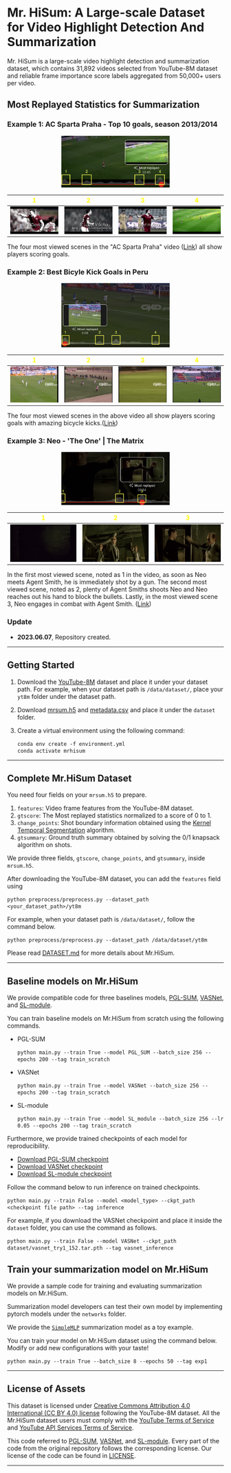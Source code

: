 # Mr. HiSum: A Large-scale Dataset for Video Highlight Detection And Summarization

Mr. HiSum is a large-scale video highlight detection and summarization dataset, which contains 31,892 videos selected from YouTube-8M dataset and reliable frame importance score labels aggregated from 50,000+ users per video.  

<!-- <img src="images/most_replayed.jpeg" alt="Example of Most replayed" width="300" height="200"> -->


<!-- <img src="images/AC_sparta_all_gif_resized.gif" alt="Example of Soccer game Most replayed" width="200" height="250"> -->

<!-- **In this repository,**

1. We provide meta data and most replayed labels for 31,892 videos in [dataset](dataset) folder.

2. We provide Most replayed crawler enabling expansion of our dataset.

3. We provide sample codes to apply Mr.HiSum dataset on a video summarization model. -->

## Most Replayed Statistics for Summarization

### Example 1: AC Sparta Praha - Top 10 goals, season 2013/2014

<p align="center">
  <img src="images/AC_sparta_most_replayed_with_numbers.png" width="50%">
</p>

| **<span style="color:yellow">1</span>** | **<span style="color:yellow">2</span>** | **<span style="color:yellow">3</span>** | **<span style="color:yellow">4</span>** |
| --- | --- | --- | --- |
| ![gif1](images/AC_sparta_1_gif.gif) | ![gif2](images/AC_sparta_2_gif.gif) | ![gif3](images/AC_sparta_3_gif.gif) | ![gif4](images/AC_sparta_4_gif.gif) |

The four most viewed scenes in the "AC Sparta Praha" video ([Link](https://youtu.be/hqm6r8xeAew)) all show players scoring goals. 

### Example 2: Best Bicyle Kick Goals in Peru

<p align="center">
  <img src="images/mejores_most_replayed_with_numbers.png" width="50%">
</p>

| **<span style="color:yellow">1</span>** | **<span style="color:yellow">2</span>** | **<span style="color:yellow">3</span>** | **<span style="color:yellow">4</span>** |
| --- | --- | --- | --- |
| ![gif1](images/mejores_1_gif.gif) | ![gif2](images/mejores_2_gif.gif) | ![gif3](images/mejores_3_gif.gif) | ![gif4](images/mejores_4_gif.gif) |

The four most viewed scenes in the above video all show players scoring goals with amazing bicycle kicks.([Link](https://youtu.be/q89vpZ1kwpM))

### Example 3: Neo - 'The One' | The Matrix

<p align="center">
  <img src="images/the_matrix_most_replayed_with_numbers.png" width="50%">
</p>

| **<span style="color:yellow">1</span>** | **<span style="color:yellow">2</span>** | **<span style="color:yellow">3</span>** |
| --- | --- | --- |
| ![gif1](images/the_matrix_1_gif.gif) | ![gif2](images/the_matrix_2_gif.gif) | ![gif3](images/the_matrix_3_gif.gif) |

In the first most viewed scene, noted as 1 in the video, as soon as Neo meets Agent Smith, he is immediately shot by a gun. The second most viewed scene, noted as 2, plenty of Agent Smiths shoots Neo and Neo reaches out his hand to block the bullets. Lastly, in the most viewed scene 3, Neo engages in combat with Agent Smith. ([Link](https://www.youtube.com/watch?v=H-0RHqDWcJE))

### Update
- **2023.06.07**, Repository created.


----
## Getting Started

1. Download the [YouTube-8M](https://research.google.com/youtube8m/) dataset and place it under your dataset path. For example, when your dataset path is `/data/dataset/`, place your `yt8m` folder under the dataset path.

2. Download [mrsum.h5](https://drive.google.com/file/d/1LmasS9joHe2VqINO2ZXLFdAE5nPdngyO/view?usp=sharing) and [metadata.csv](https://drive.google.com/file/d/1GhUSEzPif5h2sUtHsSK9zn4qlEqeKcgY/view?usp=sharing) and place it under the `dataset` folder.

3. Create a virtual environment using the following command:
    ```
    conda env create -f environment.yml
    conda activate mrhisum
    ```

----
## Complete Mr.HiSum Dataset

You need four fields on your `mrsum.h5` to prepare.

1. `features`: Video frame features from the YouTube-8M dataset.
2. `gtscore`: The Most replayed statistics normalized to a score of 0 to 1.
3. `change_points`: Shot boundary information obtained using the  [Kernel Temporal Segmentation](https://github.com/TatsuyaShirakawa/KTS) algorithm.
4. `gtsummary`: Ground truth summary obtained by solving the 0/1 knapsack algorithm on shots.

We provide three fields, `gtscore`, `change_points`, and `gtsummary`, inside `mrsum.h5`. 

After downloading the YouTube-8M dataset, you can add the `features` field using
```
python preprocess/preprocess.py --dataset_path <your_dataset_path>/yt8m
```
For example, when your dataset path is `/data/dataset/`, follow the command below.
```
python preprocess/preprocess.py --dataset_path /data/dataset/yt8m
```

Please read [DATASET.md](dataset/DATASET.md) for more details about Mr.HiSum.

----
## Baseline models on Mr.HiSum

We provide compatible code for three baselines models, [PGL-SUM](https://github.com/e-apostolidis/PGL-SUM), [VASNet](https://github.com/ok1zjf/VASNet), and [SL-module](https://github.com/ChrisAllenMing/Cross_Category_Video_Highlight).

You can train baseline models on Mr.HiSum from scratch using the following commands.

- PGL-SUM
  ```
  python main.py --train True --model PGL_SUM --batch_size 256 --epochs 200 --tag train_scratch
  ```

- VASNet
  ```
  python main.py --train True --model VASNet --batch_size 256 --epochs 200 --tag train_scratch
  ```

- SL-module
  ```
  python main.py --train True --model SL_module --batch_size 256 --lr 0.05 --epochs 200 --tag train_scratch
  ```

Furthermore, we provide trained checkpoints of each model for reproducibility.
- [Download PGL-SUM checkpoint](https://drive.google.com/file/d/1NQ4UT-0iOBA8-GFvpGDoAgpYV8k8p2OF/view?usp=sharing)
- [Download VASNet checkpoint](https://drive.google.com/file/d/1gyv6ZuD5zvKWUbcmlKZcN720fnw8a69d/view?usp=sharing)
- [Download SL-module checkpoint](https://drive.google.com/file/d/1oUXYWAspFhjKYcWP9aN1DPYO0EUT0eh3/view?usp=sharing)

<!-- ** We will further release more checkpoints once the paper is accepted. -->

Follow the command below to run inference on trained checkpoints.
```
python main.py --train False --model <model_type> --ckpt_path <checkpoint file path> --tag inference
```
For example, if you download the VASNet checkpoint and place it inside the `dataset` folder, you can use the command as follows.
```
python main.py --train False --model VASNet --ckpt_path dataset/vasnet_try1_152.tar.pth --tag vasnet_inference
```

## Train your summarization model on Mr.HiSum

We provide a sample code for training and evaluating summarization models on Mr.HiSum.

Summarization model developers can test their own model by implementing pytorch models under the `networks` folder.

We provide the [`SimpleMLP`](networks/mlp.py) summarization model as a toy example.

You can train your model on Mr.HiSum dataset using the command below. Modify or add new configurations with your taste!
```
python main.py --train True --batch_size 8 --epochs 50 --tag exp1
```

----

## License of Assets
This dataset is licensed under [Creative Commons Attribution 4.0 International (CC BY 4.0) license](https://creativecommons.org/licenses/by/4.0/) following the YouTube-8M dataset. All the Mr.HiSum dataset users must comply with the [YouTube Terms of Service](https://www.youtube.com/static?template=terms) and [YouTube API Services Terms of Service](https://developers.google.com/youtube/terms/api-services-terms-of-service#agreement).


This code referred to [PGL-SUM](https://github.com/e-apostolidis/PGL-SUM), [VASNet](https://github.com/ok1zjf/VASNet), and [SL-module](https://github.com/ChrisAllenMing/Cross_Category_Video_Highlight). Every part of the code from the original repository follows the corresponding license.
Our license of the code can be found in [LICENSE](LICENSE).

----
